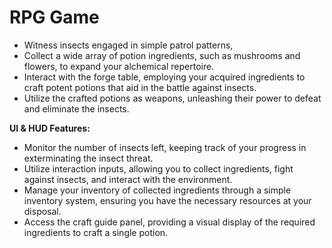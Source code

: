 # RPG Game
- Witness insects engaged in simple patrol patterns,
- Collect a wide array of potion ingredients, such as mushrooms and flowers, to expand your alchemical repertoire.
- Interact with the forge table, employing your acquired ingredients to craft potent potions that aid in the battle against insects.
- Utilize the crafted potions as weapons, unleashing their power to defeat and eliminate the insects.

**UI & HUD Features:**
- Monitor the number of insects left, keeping track of your progress in exterminating the insect threat.
- Utilize interaction inputs, allowing you to collect ingredients, fight against insects, and interact with the environment.
- Manage your inventory of collected ingredients through a simple inventory system, ensuring you have the necessary resources at your disposal.
- Access the craft guide panel, providing a visual display of the required ingredients to craft a single potion.
